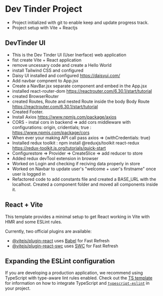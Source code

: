 # Dev Tinder Project

- Project initialized with git to enable keep and update progress track.
- Project setup with Vite + Reactjs

## DevTinder UI

- This is the Dev Tinder UI (User Inerface) web application
- fist create Vite + React application
- remove uncessary code and create a Hello World
- install Tailwind CSS and configured
- Daisy UI installed and configured  https://daisyui.com/
- Add navbar compnent to App.jsx
- Create a NavBar.jsx separate component and embed in the App.jsx
- installed react-router-dom  https://reactrouter.com/6.30.1/start/tutorial
- created BrowserRouter
- created Routes, Route and nested Route inside the body Body Route https://reactrouter.com/6.30.1/start/tutorial
- Created Footer.
- Install Axios https://www.npmjs.com/package/axios
- CORS - instal cors in backend => add cors middleware with configurations: origin, cridentials; true : https://www.npmjs.com/package/cors
- When ever your making API call pass axios => {withCredentials: true}
- Installed redux toolkit : npm install @reduxjs/toolkit react-redux https://redux-toolkit.js.org/tutorials/quick-start
- Configurestore => Provider => CreateSlice => add reducer to store
- Added redux devTool extension in browser
- Worked on Login and checking if reciving data properly in store
- Worked on Navbar to update user's "welcome + user's firstname" once user is logged in
- Refactored code to add constants file and created a BASE_URL with the localhost. Created a        component folder and moved all components inside it.




## React + Vite

This template provides a minimal setup to get React working in Vite with HMR and some ESLint rules.

Currently, two official plugins are available:

- [@vitejs/plugin-react](https://github.com/vitejs/vite-plugin-react/blob/main/packages/plugin-react) uses [Babel](https://babeljs.io/) for Fast Refresh
- [@vitejs/plugin-react-swc](https://github.com/vitejs/vite-plugin-react/blob/main/packages/plugin-react-swc) uses [SWC](https://swc.rs/) for Fast Refresh

## Expanding the ESLint configuration

If you are developing a production application, we recommend using TypeScript with type-aware lint rules enabled. Check out the [TS template](https://github.com/vitejs/vite/tree/main/packages/create-vite/template-react-ts) for information on how to integrate TypeScript and [`typescript-eslint`](https://typescript-eslint.io) in your project.
